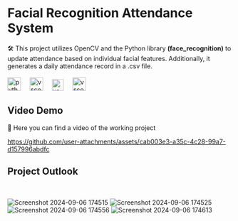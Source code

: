 # Facial Recognition Attendance System

🛠️ This project utilizes OpenCV and the Python library **(face_recognition)** to update attendance based on individual facial features. Additionally, it generates a daily attendance record in a .csv file. <br>
<br><img src="https://cdn.jsdelivr.net/gh/devicons/devicon/icons/python/python-original.svg" height="30" alt="python logo"  />
<img width="12" />
<img src="https://cdn.jsdelivr.net/gh/devicons/devicon/icons/vscode/vscode-original.svg" height="30" alt="vscode logo"  />
<img width="12" />
<img src="https://seeklogo.com/images/S/streamlit-logo-1A3B208AE4-seeklogo.com.png" height="26" alt="vscode logo"  />
<img width="12" />
<img src="https://upload.wikimedia.org/wikipedia/commons/thumb/7/73/Microsoft_Excel_2013-2019_logo.svg/1200px-Microsoft_Excel_2013-2019_logo.svg.png" height="30" alt="vscode logo"  />

## Video Demo

🎥 Here you can find a video of the working project

https://github.com/user-attachments/assets/cab003e3-a35c-4c28-99a7-d157996abdfc

## Project Outlook

<br>

![Screenshot 2024-09-06 174515](https://github.com/user-attachments/assets/a74910cf-110a-460d-8703-ba174e6b2d17)
![Screenshot 2024-09-06 174525](https://github.com/user-attachments/assets/8dde86ed-80c5-41f5-a736-61a0a3419b3a)
![Screenshot 2024-09-06 174556](https://github.com/user-attachments/assets/63ad46d3-2b62-4324-8a1b-aaaaab75f617)
![Screenshot 2024-09-06 174613](https://github.com/user-attachments/assets/d7102515-cabb-4279-85a7-6c4dcfda85d9)
